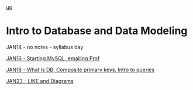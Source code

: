 [up](../index.md)

# Intro to Database and Data Modeling

JAN14 - no notes - syllabus day

[JAN16 - Starting MySQL, emailing Prof](./notes/JAN16.md)

[JAN18 - What is DB, Composite primary keys, Intro to queries](./notes/JAN18.md)

[JAN23 - LIKE and Diagrams](./notes/JAN23.md)
